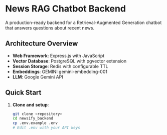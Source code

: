 # News RAG Chatbot Backend

A production-ready backend for a Retrieval-Augmented Generation chatbot that answers questions about recent news.

## Architecture Overview

- **Web Framework**: Express.js with JavaScript
- **Vector Database**: PostgreSQL with pgvector extension
- **Session Storage**: Redis with configurable TTL
- **Embeddings**: GEMINI gemini-embedding-001
- **LLM**: Google Gemini API

## Quick Start

1. **Clone and setup**:
   ```bash
   git clone <repository>
   cd newsify_backend
   cp .env.example .env
   # Edit .env with your API keys